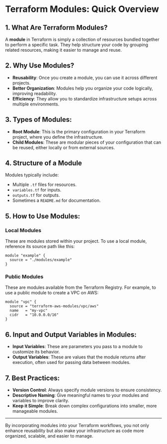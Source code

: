 # Terraform Modules: Quick Overview

## 1. What Are Terraform Modules?

A **module** in Terraform is simply a collection of resources bundled together to perform a specific task. They help structure your code by grouping related resources, making it easier to manage and reuse.

## 2. Why Use Modules?

- **Reusability**: Once you create a module, you can use it across different projects.
- **Better Organization**: Modules help you organize your code logically, improving readability.
- **Efficiency**: They allow you to standardize infrastructure setups across multiple environments.

## 3. Types of Modules:

- **Root Module**: This is the primary configuration in your Terraform project, where you define the infrastructure.
- **Child Modules**: These are modular pieces of your configuration that can be reused, either locally or from external sources.

## 4. Structure of a Module

Modules typically include:
- Multiple `.tf` files for resources.
- `variables.tf` for inputs.
- `outputs.tf` for outputs.
- Sometimes a `README.md` for documentation.

## 5. How to Use Modules:

### Local Modules
These are modules stored within your project. To use a local module, reference its source path like this:

```hcl
module "example" {
  source = "./modules/example"
}
```

### Public Modules
These are modules available from the Terraform Registry. For example, to use a public module to create a VPC on AWS:

```hcl
module "vpc" {
  source = "terraform-aws-modules/vpc/aws"
  name   = "my-vpc"
  cidr   = "10.0.0.0/16"
}
```

## 6. Input and Output Variables in Modules:

- **Input Variables**: These are parameters you pass to a module to customize its behavior.
- **Output Variables**: These are values that the module returns after execution, often used for passing data between modules.

## 7. Best Practices:

- **Version Control**: Always specify module versions to ensure consistency.
- **Descriptive Naming**: Give meaningful names to your modules and variables to improve clarity.
- **Keep it Simple**: Break down complex configurations into smaller, more manageable modules.

---

By incorporating modules into your Terraform workflows, you not only enhance reusability but also make your infrastructure as code more organized, scalable, and easier to manage.
```
